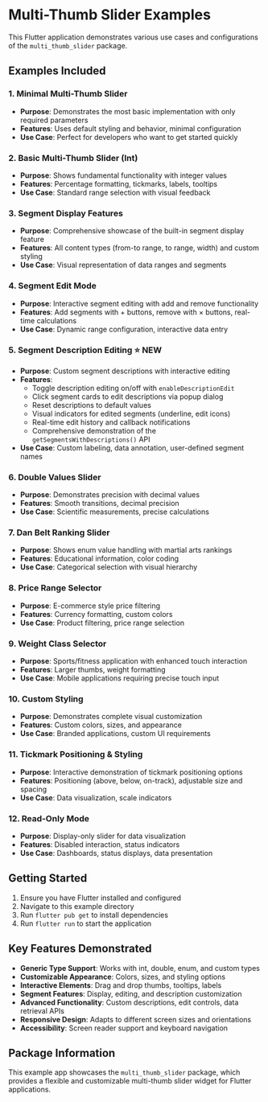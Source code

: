 # Multi-Thumb Slider Examples

This Flutter application demonstrates various use cases and configurations of the `multi_thumb_slider` package.

## Examples Included

### 1. Minimal Multi-Thumb Slider
- **Purpose**: Demonstrates the most basic implementation with only required parameters
- **Features**: Uses default styling and behavior, minimal configuration
- **Use Case**: Perfect for developers who want to get started quickly

### 2. Basic Multi-Thumb Slider (Int)
- **Purpose**: Shows fundamental functionality with integer values
- **Features**: Percentage formatting, tickmarks, labels, tooltips
- **Use Case**: Standard range selection with visual feedback

### 3. Segment Display Features
- **Purpose**: Comprehensive showcase of the built-in segment display feature
- **Features**: All content types (from-to range, to range, width) and custom styling
- **Use Case**: Visual representation of data ranges and segments

### 4. Segment Edit Mode
- **Purpose**: Interactive segment editing with add and remove functionality
- **Features**: Add segments with + buttons, remove with × buttons, real-time calculations
- **Use Case**: Dynamic range configuration, interactive data entry

### 5. Segment Description Editing ⭐ **NEW**
- **Purpose**: Custom segment descriptions with interactive editing
- **Features**: 
  - Toggle description editing on/off with `enableDescriptionEdit`
  - Click segment cards to edit descriptions via popup dialog
  - Reset descriptions to default values
  - Visual indicators for edited segments (underline, edit icons)
  - Real-time edit history and callback notifications
  - Comprehensive demonstration of the `getSegmentsWithDescriptions()` API
- **Use Case**: Custom labeling, data annotation, user-defined segment names

### 6. Double Values Slider
- **Purpose**: Demonstrates precision with decimal values
- **Features**: Smooth transitions, decimal precision
- **Use Case**: Scientific measurements, precise calculations

### 7. Dan Belt Ranking Slider
- **Purpose**: Shows enum value handling with martial arts rankings
- **Features**: Educational information, color coding
- **Use Case**: Categorical selection with visual hierarchy

### 8. Price Range Selector
- **Purpose**: E-commerce style price filtering
- **Features**: Currency formatting, custom colors
- **Use Case**: Product filtering, price range selection

### 9. Weight Class Selector
- **Purpose**: Sports/fitness application with enhanced touch interaction
- **Features**: Larger thumbs, weight formatting
- **Use Case**: Mobile applications requiring precise touch input

### 10. Custom Styling
- **Purpose**: Demonstrates complete visual customization
- **Features**: Custom colors, sizes, and appearance
- **Use Case**: Branded applications, custom UI requirements

### 11. Tickmark Positioning & Styling
- **Purpose**: Interactive demonstration of tickmark positioning options
- **Features**: Positioning (above, below, on-track), adjustable size and spacing
- **Use Case**: Data visualization, scale indicators

### 12. Read-Only Mode
- **Purpose**: Display-only slider for data visualization
- **Features**: Disabled interaction, status indicators
- **Use Case**: Dashboards, status displays, data presentation

## Getting Started

1. Ensure you have Flutter installed and configured
2. Navigate to this example directory
3. Run `flutter pub get` to install dependencies
4. Run `flutter run` to start the application

## Key Features Demonstrated

- **Generic Type Support**: Works with int, double, enum, and custom types
- **Customizable Appearance**: Colors, sizes, and styling options
- **Interactive Elements**: Drag and drop thumbs, tooltips, labels
- **Segment Features**: Display, editing, and description customization
- **Advanced Functionality**: Custom descriptions, edit controls, data retrieval APIs
- **Responsive Design**: Adapts to different screen sizes and orientations
- **Accessibility**: Screen reader support and keyboard navigation

## Package Information

This example app showcases the `multi_thumb_slider` package, which provides a flexible and customizable multi-thumb slider widget for Flutter applications.
